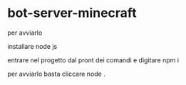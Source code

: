 # bot-server-minecraft

per avviarlo 

installare node js

entrare nel progetto dal pront dei comandi e digitare npm i

per avviarlo basta cliccare node .
